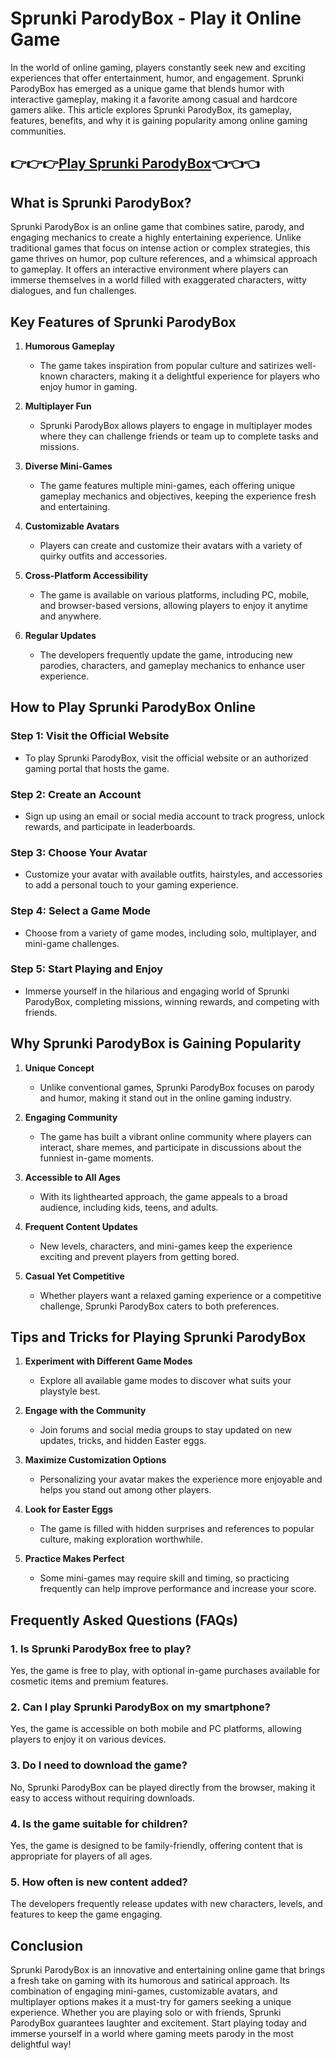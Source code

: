 # Sprunki ParodyBox - Play it Online Game
In the world of online gaming, players constantly seek new and exciting experiences that offer entertainment, humor, and engagement. Sprunki ParodyBox has emerged as a unique game that blends humor with interactive gameplay, making it a favorite among casual and hardcore gamers alike. This article explores Sprunki ParodyBox, its gameplay, features, benefits, and why it is gaining popularity among online gaming communities.

## 👉👉👉[Play Sprunki ParodyBox](https://sprunkiall.com/sprunki-parodybox.html)👈👈👈

## **What is Sprunki ParodyBox?**

Sprunki ParodyBox is an online game that combines satire, parody, and engaging mechanics to create a highly entertaining experience. Unlike traditional games that focus on intense action or complex strategies, this game thrives on humor, pop culture references, and a whimsical approach to gameplay. It offers an interactive environment where players can immerse themselves in a world filled with exaggerated characters, witty dialogues, and fun challenges.

## **Key Features of Sprunki ParodyBox**

1. **Humorous Gameplay**
   - The game takes inspiration from popular culture and satirizes well-known characters, making it a delightful experience for players who enjoy humor in gaming.

2. **Multiplayer Fun**
   - Sprunki ParodyBox allows players to engage in multiplayer modes where they can challenge friends or team up to complete tasks and missions.

3. **Diverse Mini-Games**
   - The game features multiple mini-games, each offering unique gameplay mechanics and objectives, keeping the experience fresh and entertaining.

4. **Customizable Avatars**
   - Players can create and customize their avatars with a variety of quirky outfits and accessories.

5. **Cross-Platform Accessibility**
   - The game is available on various platforms, including PC, mobile, and browser-based versions, allowing players to enjoy it anytime and anywhere.

6. **Regular Updates**
   - The developers frequently update the game, introducing new parodies, characters, and gameplay mechanics to enhance user experience.

## **How to Play Sprunki ParodyBox Online**

### **Step 1: Visit the Official Website**
   - To play Sprunki ParodyBox, visit the official website or an authorized gaming portal that hosts the game.

### **Step 2: Create an Account**
   - Sign up using an email or social media account to track progress, unlock rewards, and participate in leaderboards.

### **Step 3: Choose Your Avatar**
   - Customize your avatar with available outfits, hairstyles, and accessories to add a personal touch to your gaming experience.

### **Step 4: Select a Game Mode**
   - Choose from a variety of game modes, including solo, multiplayer, and mini-game challenges.

### **Step 5: Start Playing and Enjoy**
   - Immerse yourself in the hilarious and engaging world of Sprunki ParodyBox, completing missions, winning rewards, and competing with friends.

## **Why Sprunki ParodyBox is Gaining Popularity**

1. **Unique Concept**
   - Unlike conventional games, Sprunki ParodyBox focuses on parody and humor, making it stand out in the online gaming industry.

2. **Engaging Community**
   - The game has built a vibrant online community where players can interact, share memes, and participate in discussions about the funniest in-game moments.

3. **Accessible to All Ages**
   - With its lighthearted approach, the game appeals to a broad audience, including kids, teens, and adults.

4. **Frequent Content Updates**
   - New levels, characters, and mini-games keep the experience exciting and prevent players from getting bored.

5. **Casual Yet Competitive**
   - Whether players want a relaxed gaming experience or a competitive challenge, Sprunki ParodyBox caters to both preferences.

## **Tips and Tricks for Playing Sprunki ParodyBox**

1. **Experiment with Different Game Modes**
   - Explore all available game modes to discover what suits your playstyle best.

2. **Engage with the Community**
   - Join forums and social media groups to stay updated on new updates, tricks, and hidden Easter eggs.

3. **Maximize Customization Options**
   - Personalizing your avatar makes the experience more enjoyable and helps you stand out among other players.

4. **Look for Easter Eggs**
   - The game is filled with hidden surprises and references to popular culture, making exploration worthwhile.

5. **Practice Makes Perfect**
   - Some mini-games may require skill and timing, so practicing frequently can help improve performance and increase your score.

## **Frequently Asked Questions (FAQs)**

### **1. Is Sprunki ParodyBox free to play?**
   Yes, the game is free to play, with optional in-game purchases available for cosmetic items and premium features.

### **2. Can I play Sprunki ParodyBox on my smartphone?**
   Yes, the game is accessible on both mobile and PC platforms, allowing players to enjoy it on various devices.

### **3. Do I need to download the game?**
   No, Sprunki ParodyBox can be played directly from the browser, making it easy to access without requiring downloads.

### **4. Is the game suitable for children?**
   Yes, the game is designed to be family-friendly, offering content that is appropriate for players of all ages.

### **5. How often is new content added?**
   The developers frequently release updates with new characters, levels, and features to keep the game engaging.

## **Conclusion**

Sprunki ParodyBox is an innovative and entertaining online game that brings a fresh take on gaming with its humorous and satirical approach. Its combination of engaging mini-games, customizable avatars, and multiplayer options makes it a must-try for gamers seeking a unique experience. Whether you are playing solo or with friends, Sprunki ParodyBox guarantees laughter and excitement. Start playing today and immerse yourself in a world where gaming meets parody in the most delightful way!
